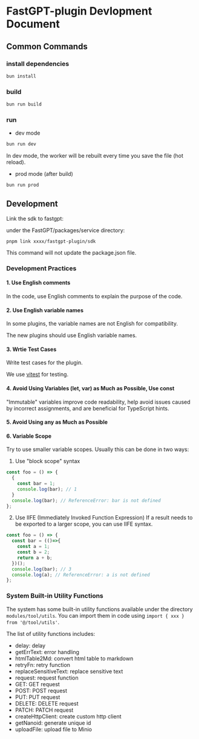 # FastGPT-plugin Devlopment Document


## Common Commands

### install dependencies

```bash
bun install
```

### build

```bash
bun run build
```

### run

- dev mode
```bash
bun run dev
```

In dev mode, the worker will be rebuilt every time you save the file (hot reload).

- prod mode (after build)
```bash
bun run prod
```

## Development

Link the sdk to fastgpt:

under the FastGPT/packages/service directory:

```
pnpm link xxxx/fastgpt-plugin/sdk
```

This command will not update the package.json file.

### Development Practices

#### 1. Use English comments
In the code, use English comments to explain the purpose of the code.

#### 2. Use English variable names
In some plugins, the variable names are not English for compatibility.

The new plugins should use English variable names.

#### 3. Wrtie Test Cases

Write test cases for the plugin.

We use [vitest](https://vitest.dev) for testing.

#### 4. Avoid Using Variables (let, var) as Much as Possible, Use const
"Immutable" variables improve code readability, help avoid issues caused by incorrect assignments, and are beneficial for TypeScript hints.

#### 5. Avoid Using any as Much as Possible

#### 6. Variable Scope
Try to use smaller variable scopes. Usually this can be done in two ways:

1. Use "block scope" syntax

```typescript
const foo = () => {
  {
    const bar = 1;
    console.log(bar); // 1
  }
  console.log(bar); // ReferenceError: bar is not defined
};
```

2. Use IIFE (Immediately Invoked Function Expression)
If a result needs to be exported to a larger scope, you can use IIFE syntax.

```typescript
const foo = () => {
  const bar = (()=>{
    const a = 1;
    const b = 2;
    return a + b;
  })();
  console.log(bar); // 3
  console.log(a); // ReferenceError: a is not defined
};
```

### System Built-in Utility Functions

The system has some built-in utility functions available under the directory `modules/tool/utils`.
You can import them in code using `import { xxx } from '@/tool/utils'`.

The list of utility functions includes:

- delay: delay
- getErrText: error handling
- htmlTable2Md: convert html table to markdown
- retryFn: retry function
- replaceSensitiveText: replace sensitive text
- request: request function
- GET: GET request
- POST: POST request
- PUT: PUT request
- DELETE: DELETE request
- PATCH: PATCH request
- createHttpClient: create custom http client
- getNanoid: generate unique id
- uploadFile: upload file to Minio
